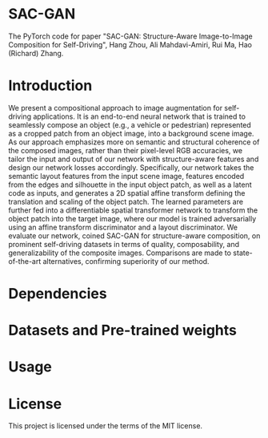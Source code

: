# SAC-GAN

The PyTorch code for paper "SAC-GAN: Structure-Aware Image-to-Image Composition for Self-Driving", Hang Zhou, Ali Mahdavi-Amiri, Rui Ma, Hao (Richard) Zhang.

# Introduction
We present a compositional approach to image augmentation for self-driving applications. It is an end-to-end neural network that is trained to seamlessly compose an object (e.g., a vehicle or pedestrian) represented as a cropped patch from an object image, into a background scene image. As our approach emphasizes more on semantic and structural coherence of the composed images, rather than their pixel-level RGB accuracies, we tailor the input and output of our network with structure-aware features and design our network losses accordingly. Specifically, our network takes the semantic layout features from the input scene image, features encoded from the edges and silhouette in the input object patch, as well as a latent code as inputs, and generates a 2D spatial affine transform defining the translation and scaling of the object patch. The learned parameters are further fed into a differentiable spatial transformer network to transform the object patch into the target image, where our model is trained adversarially using an affine transform discriminator and a layout discriminator. We evaluate our network, coined SAC-GAN for structure-aware composition, on prominent self-driving datasets in terms of quality, composability, and generalizability of the composite images. Comparisons are made to state-of-the-art alternatives, confirming superiority of our method. 

# Dependencies

# Datasets and Pre-trained weights


# Usage


# License
This project is licensed under the terms of the MIT license. 
